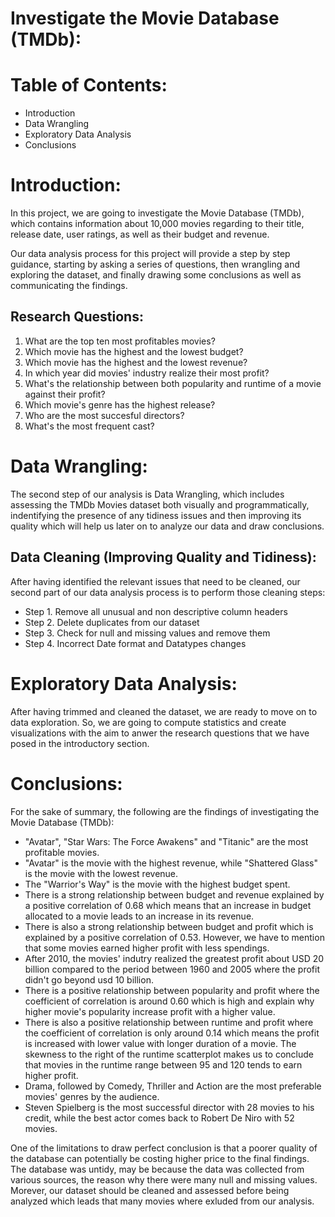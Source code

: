 # Investigate the Movie Database (TMDb):

# Table of Contents:

* Introduction
* Data Wrangling
* Exploratory Data Analysis
* Conclusions

# Introduction:
In this project, we are going to investigate the Movie Database (TMDb), which contains information about 10,000 movies regarding to their title, release date, user ratings, as well as their budget and revenue.

Our data analysis process for this project will provide a step by step guidance, starting by asking a series of questions, then wrangling and exploring the dataset, and finally drawing some conclusions as well as communicating the findings.

## Research Questions:
1. What are the top ten most profitables movies?
2. Which movie has the highest and the lowest budget?
3. Which movie has the highest and the lowest revenue?
4. In which year did movies' industry realize their most profit?
5. What's the relationship between both popularity and runtime of a movie against their profit?
6. Which movie's genre has the highest release?
7. Who are the most succesful directors?
8. What's the most frequent cast?

# Data Wrangling:
The second step of our analysis is Data Wrangling, which includes assessing the TMDb Movies dataset both visually and programmatically, indentifying the presence of any tidiness issues and then improving its quality which will help us later on to analyze our data and draw conclusions.

## Data Cleaning (Improving Quality and Tidiness):
After having identified the relevant issues that need to be cleaned, our second part of our data analysis process is to perform those cleaning steps:

* Step 1. Remove all unusual and non descriptive column headers
* Step 2. Delete duplicates from our dataset
* Step 3. Check for null and missing values and remove them
* Step 4. Incorrect Date format and Datatypes changes

# Exploratory Data Analysis:
After having trimmed and cleaned the dataset, we are ready to move on to data exploration. So, we are going to compute statistics and create visualizations with the aim to anwer the research questions that we have posed in the introductory section.

# Conclusions:
For the sake of summary, the following are the findings of investigating the Movie Database (TMDb):

* "Avatar", "Star Wars: The Force Awakens" and "Titanic" are the most profitable movies.
* "Avatar" is the movie with the highest revenue, while "Shattered Glass" is the movie with the lowest revenue.
* The "Warrior's Way" is the movie with the highest budget spent.
* There is a strong relationship between budget and revenue explained by a positive correlation of 0.68 which means that an increase in budget allocated to a movie leads to an increase in its revenue.
* There is also a strong relationship between budget and profit which is explained by a positive correlation of 0.53. However, we have to mention that some movies earned higher profit with less spendings.
* After 2010, the movies' indutry realized the greatest profit about USD 20 billion compared to the period between 1960 and 2005 where the profit didn't go beyond usd 10 billion.
* There is a positive relationship between popularity and profit where the coefficient of correlation is around 0.60 which is high and explain why higher movie's popularity increase profit with a higher value.
* There is also a positive relationship between runtime and profit where the coefficient of correlation is only around 0.14 which means the profit is increased with lower value with longer duration of a movie. The skewness to the right of the runtime scatterplot makes us to conclude that movies in the runtime range between 95 and 120 tends to earn higher profit.
* Drama, followed by Comedy, Thriller and Action are the most preferable movies' genres by the audience.
* Steven Spielberg is the most successful director with 28 movies to his credit, while the best actor comes back to Robert De Niro with 52 movies.

One of the limitations to draw perfect conclusion is that a poorer quality of the database can potentially be costing higher price to the final findings. The database was untidy, may be because the data was collected from various sources, the reason why there were many null and missing values. Morever, our dataset should be cleaned and assessed before being analyzed which leads that many movies where exluded from our analysis.
